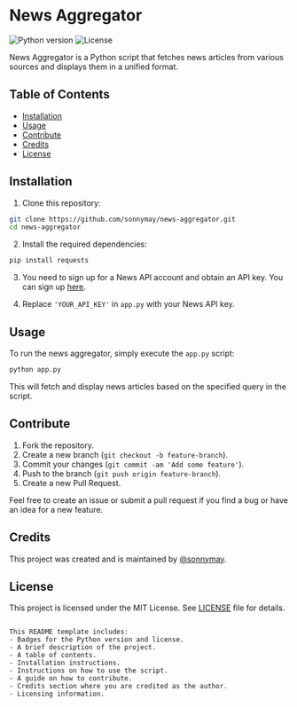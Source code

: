 # News Aggregator

![Python version](https://img.shields.io/badge/python-3.x-brightgreen)
![License](https://img.shields.io/badge/license-MIT-blue)

News Aggregator is a Python script that fetches news articles from various sources and displays them in a unified format.

## Table of Contents

- [Installation](#installation)
- [Usage](#usage)
- [Contribute](#contribute)
- [Credits](#credits)
- [License](#license)

## Installation

1. Clone this repository:

```bash
git clone https://github.com/sonnymay/news-aggregator.git
cd news-aggregator
```

2. Install the required dependencies:

```bash
pip install requests
```

3. You need to sign up for a News API account and obtain an API key. You can sign up [here](https://newsapi.org).

4. Replace `'YOUR_API_KEY'` in `app.py` with your News API key.

## Usage

To run the news aggregator, simply execute the `app.py` script:

```bash
python app.py
```

This will fetch and display news articles based on the specified query in the script.

## Contribute

1. Fork the repository.
2. Create a new branch (`git checkout -b feature-branch`).
3. Commit your changes (`git commit -am 'Add some feature'`).
4. Push to the branch (`git push origin feature-branch`).
5. Create a new Pull Request.

Feel free to create an issue or submit a pull request if you find a bug or have an idea for a new feature.

## Credits

This project was created and is maintained by [@sonnymay](https://github.com/sonnymay).

## License

This project is licensed under the MIT License. See [LICENSE](LICENSE) file for details.
```

This README template includes:
- Badges for the Python version and license.
- A brief description of the project.
- A table of contents.
- Installation instructions.
- Instructions on how to use the script.
- A guide on how to contribute.
- Credits section where you are credited as the author.
- Licensing information.
